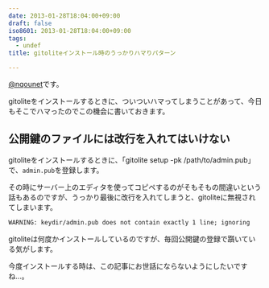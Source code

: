 ```yaml
---
date: 2013-01-28T18:04:00+09:00
draft: false
iso8601: 2013-01-28T18:04:00+09:00
tags:
  - undef
title: gitoliteインストール時のうっかりハマりパターン

---
```


[@nqounet](https://twitter.com/nqounet)です。

gitoliteをインストールするときに、ついついハマってしまうことがあって、今日もそこでハマったのでこの機会に書いておきます。

## 公開鍵のファイルには改行を入れてはいけない

gitoliteをインストールするときに、「gitolite setup -pk /path/to/admin.pub」で、`admin.pub`を登録します。

その時にサーバー上のエディタを使ってコピペするのがそもそもの間違いという話もあるのですが、うっかり最後に改行を入れてしまうと、gitoliteに無視されてしまいます。

```default
WARNING: keydir/admin.pub does not contain exactly 1 line; ignoring
```

gitoliteは何度かインストールしているのですが、毎回公開鍵の登録で躓いている気がします。

今度インストールする時は、この記事にお世話にならないようにしたいですね…。
